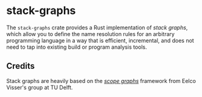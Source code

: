 # stack-graphs

The `stack-graphs` crate provides a Rust implementation of _stack graphs_, which
allow you to define the name resolution rules for an arbitrary programming
language in a way that is efficient, incremental, and does not need to tap into
existing build or program analysis tools.

## Credits

Stack graphs are heavily based on the [_scope graphs_][scope graphs] framework
from Eelco Visser's group at TU Delft.

[scope graphs]: https://pl.ewi.tudelft.nl/research/projects/scope-graphs/
